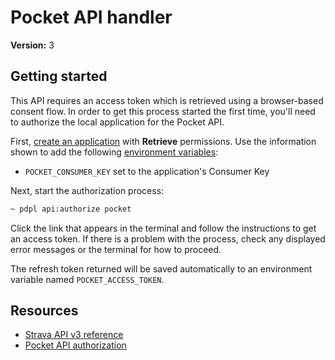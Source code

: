 # Pocket API handler

**Version:** 3

## Getting started

This API requires an access token which is retrieved using a browser-based consent flow. In order to get this process started the first time, you'll need to authorize the local application for the Pocket API.

First, [create an application](https://getpocket.com/developer/apps/new) with **Retrieve** permissions. Use the information shown to add the following [environment variables](https://github.com/PersonalDataPipeline/pdpl-cli/blob/main/docs/configuration.md#environment-variables):

- `POCKET_CONSUMER_KEY` set to the application's Consumer Key

Next, start the authorization process:

```bash
~ pdpl api:authorize pocket
```

Click the link that appears in the terminal and follow the instructions to get an access token. If there is a problem with the process, check any displayed error messages or the terminal for how to proceed. 

The refresh token returned will be saved automatically to an environment variable named `POCKET_ACCESS_TOKEN`.

## Resources

- [Strava API v3 reference](https://developers.strava.com/docs/reference/)
- [Pocket API authorization](https://getpocket.com/developer/docs/authentication)
